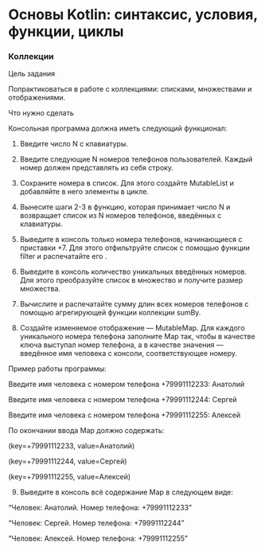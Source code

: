 # Основы Kotlin: синтаксис, условия, функции, циклы
### Коллекции

Цель задания

Попрактиковаться в работе с коллекциями: списками, множествами и отображениями.



Что нужно сделать

Консольная программа должна иметь следующий функционал:

1. Введите число N с клавиатуры.

2. Введите следующие N номеров телефонов пользователей. Каждый номер должен представлять из себя строку.

3. Сохраните номера в список. Для этого создайте MutableList и добавляйте в него элементы в цикле.

4. Вынесите шаги 2-3 в функцию, которая принимает число N и возвращает список из N номеров телефонов, введённых с клавиатуры.

5. Выведите в консоль только номера телефонов, начинающиеся с приставки +7. Для этого отфильтруйте список с помощью функции filter и распечатайте его .

6. Выведите в консоль количество уникальных введённых номеров. Для этого преобразуйте список в множество и получите размер множества.

7. Вычислите и распечатайте сумму длин всех номеров телефонов с помощью агрегирующей функции коллекции sumBy.

8. Создайте изменяемое отображение — MutableMap. Для каждого уникального номера телефона заполните Map так, чтобы в качестве ключа выступал номер телефона, а в качестве значения — введённое имя человека с консоли, соответствующее номеру.

Пример работы программы:

Введите имя человека с номером телефона +79991112233: Анатолий

Введите имя человека с номером телефона +79991112244: Сергей

Введите имя человека с номером телефона +79991112255: Алексей

По окончании ввода Map должно содержать:

(key=+79991112233, value=Анатолий)

(key=+79991112244, value=Сергей)

(key=+79991112255, value=Алексей)

9. Выведите в консоль всё содержание Map в следующем виде:

“Человек: Анатолий. Номер телефона: +79991112233”

“Человек: Сергей. Номер телефона: +79991112244”

“Человек: Алексей. Номер телефона: +79991112255”